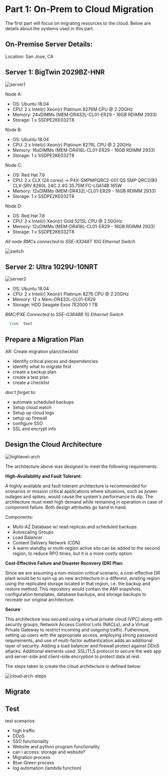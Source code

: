# Part 1: On-Prem to Cloud Migration

The first part will focus on migrating resources to the cloud. Below are details about the systems used in this part.

## On-Premise Server Details:
Location: San Jose, CA

## **Server 1: BigTwin 2029BZ-HNR**

![server1](https://github.com/lizgarseeyah/-in-progress-Hybrid-Cloud-Project/blob/master/img/server1.png)

Node A:

- OS: Ubuntu 18.04
- CPU: 2 x Intel(r) Xeon(r) Platinum 8276M CPU @ 2.20GHz
- Memory: 24xDIMMs (MEM-DR432L-CL01-ER29 - 16GB RDIMM 2933)
- Storage: 1 x SSDPE2KE032T8

Node B:

- OS: Ubuntu 18.04
- CPU: 2 x Intel(r) Xeon(r) Platinum 8276L CPU @ 2.20GHz
- Memory: 16xDIMMs (MEM-DR416L-CL01-ER29 - 16GB RDIMM 2933)
- Storage: 1 x SSDPE2KE032T8

Node C:

- OS: Red Hat 7.6
- CPU: 2 x CLX (24 cores) -> P4X-SMPMPQRC2-001 QS SMP QRC2/B0 CLX-SRV 8260L 24C 2.4G 35.75M FC-LGA14B 165W
- Memory: 12xDIMMs (MEM-DR432L-CL01-ER29 - 16GB RDIMM 2933)
- Storage: 1 x SSDPE2KE032T8

Node D:

- OS: Red Hat 7.6
- CPU: 2 x Intel(r) Xeon(r) Gold 5215L CPU @ 2.50GHz
- Memory: 12xDIMMs (MEM-DR416L-CL01-ER29 - 16GB RDIMM 2933)
- Storage: 1 x SSDPE2KE032T8

_All node BMCs connected to SSE-X3348T 10G Ethernet Switch_

![switch](https://github.com/lizgarseeyah/-in-progress-Hybrid-Cloud-Project/blob/master/img/switch.png)

## **Server 2: Ultra 1029U-10NRT**

![server2](https://github.com/lizgarseeyah/-in-progress-Hybrid-Cloud-Project/blob/master/img/server2.jpg)

- OS: Ubuntu 18.04
- CPU: 2 x Intel(r) Xeon(r) Platinum 8276 CPU @ 2.20GHz
- Memory: 12 x Mem-DR432L-CL01-ER29
- Storage: HDD Seagate Exos 7E2000 1 TB

_BMC/PXE Connected to SSE-G3648B 1G Ethernet Switch_


```markdown
 `Code` text
```

## Prepare a Migration Plan

AR: Create migration plan/checklist

- Identify critical pieces and dependencies
- Identify what to migrate first
- create a backup plan
- create a test plan
- create a checklist

_don't forget to_:
- automate scheduled backups
- Setup cloud watch
- Setup up cloud logs
- setup up firewall
- configure SSO
- SSL and encrypt info


## Design the Cloud Architecture

![highlevel-arch](https://github.com/lizgarseeyah/-in-progress-Hybrid-Cloud-Project/blob/master/img/architecture-sketch.jpeg)

The architecture above was designed to meet the following requirements:

**High-Availability and Fault Tolerant:** 

A highly available and fault tolerant architecture is recommended for scenarios or mission critical applications where situations, such as power outages and spikes, would cause the system's performance to dip. The architecture must meet high demand while remaining in operation in case of component failure. Both design attributes go hand in hand. 

Components:
- Multi-AZ Database w/ read replicas and scheduled backups
- Autoscaling Groups
- Load Balancer
- Content Delivery Network (CDN)
- A warm standby or multi-region active site can be added to the second region, to reduce RPO times, but it is a more costly option.

**Cost-Effective Failure and Disaster Recovery (DR) Plan:**

Since we are assuming a non-mission critical scenario, a cost-effective DR plant would be to spin up an new architecture in a different, existing region using the replicated storage located in that region, i.e. the backup and restore method. This repository would contain the AMI snapshots, configuration templates, database backups, and storage backups to recreate our original architecture. 

**Secure**

This architecture was secured using a virtual private cloud (VPC) along with security groups, Network Access Control Lists (NACLs), and a Virtual Private Gateway to restrict incoming and outgoing traffic. Futhermore, setting up users with the appropriate access, employing strong password requirements, and use of multi-factor authentication adds an additional layer of security. Adding a load balancer and firewall protect against DDoS attacks. Additional elements used: SSL/TLS protocol to secure the web app and server-side and client-side encryption to protect data at rest.

The steps taken to create the cloud architecture is defined below:

![cloud-arch-steps](https://github.com/lizgarseeyah/-in-progress-Hybrid-Cloud-Project/blob/master/img/cloud_arch.jpg)

## Migrate

## Test

test scenarios:

- high traffic
- DDoS
- SSO functionality
- Website and python program functionality
- can i access: storage and website?
- Migration process
- Blue-Green process
- log automation (lambda function)




